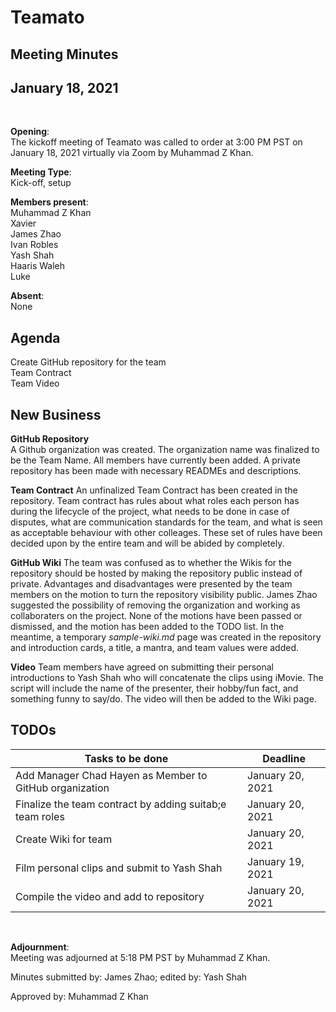 # Teamato

## Meeting Minutes
## January 18, 2021
<br>

**Opening**:  
The kickoff meeting of Teamato was called to order at 3:00 PM PST on January 18, 2021 virtually via Zoom by Muhammad Z Khan.

**Meeting Type**:  
Kick-off, setup

**Members present**:  
Muhammad Z Khan  
Xavier  
James Zhao  
Ivan Robles  
Yash Shah  
Haaris Waleh  
Luke

**Absent**:  
None

## Agenda
Create GitHub repository for the team  
Team Contract  
Team Video

## New Business
**GitHub Repository**  
A Github organization was created. The organization name was finalized to be the Team Name. All members have currently been added. A private repository has been made with necessary READMEs and descriptions.

**Team Contract**
An unfinalized Team Contract has been created in the repository. Team contract has rules about what roles each person has during the lifecycle of the project, what needs to be done in case of disputes, what are communication standards for the team, and what is seen as acceptable behaviour with other colleages. These set of rules have been decided upon by the entire team and will be abided by completely.

**GitHub Wiki**
The team was confused as to whether the Wikis for the repository should be hosted by making the repository public instead of private. Advantages and disadvantages were presented by the team members on the motion to turn the repository visibility public. James Zhao suggested the possibility of removing the organization and working as collaboraters on the project. None of the motions have been passed or dismissed, and the motion has been added to the TODO list. In the meantime, a temporary *sample-wiki.md* page was created in the repository and introduction cards, a title, a mantra, and team values were added.

**Video**
Team members have agreed on submitting their personal introductions to Yash Shah who will concatenate the clips using iMovie. The script will include the name of the presenter, their hobby/fun fact, and something funny to say/do. The video will then be added to the Wiki page.

## TODOs
| Tasks to be done | Deadline |
| ---------------- | -------- |
| Add Manager Chad Hayen as Member to GitHub organization | January 20, 2021 |
| Finalize the team contract by adding suitab;e team roles | January 20, 2021 |
| Create Wiki for team | January 20, 2021 |
| Film personal clips and submit to Yash Shah | January 19, 2021 |
| Compile the video and add to repository | January 20, 2021 |
<br>

**Adjournment**:  
Meeting was adjourned at 5:18 PM PST by Muhammad Z Khan.

Minutes submitted by: James Zhao; edited by: Yash Shah

Approved by: Muhammad Z Khan
